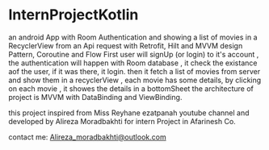 # InternProjectKotlin
an android App with Room Authentication and showing a list of movies in a RecyclerView from an Api request with Retrofit, Hilt and MVVM design Pattern, Coroutine and Flow 
First user will signUp (or login) to it's account , the authentication will happen with Room database , it check the existance aof the user, if it was there, it login.
then it fetch a list of movies from server and show them in a recyclerView , each movie has some details, by clicking on each movie , it showes the details in a bottomSheet
the architecture of project is MVVM with DataBinding and ViewBinding.

this project inspired from Miss Reyhane ezatpanah youtube channel and developed by Alireza Moradbakhti for intern Project in Afarinesh Co.

contact me: Alireza_moradbakhti@outlook.com
